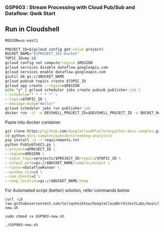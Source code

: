 ### GSP903 : Stream Processing with Cloud Pub/Sub and Dataflow: Qwik Start


## Run in Cloudshell
```cmd
REGION=us-east1
```
```cmd
PROJECT_ID=$(gcloud config get-value project)
BUCKET_NAME="${PROJECT_ID}-bucket"
TOPIC_ID=my-id
gcloud config set compute/region $REGION
gcloud services disable dataflow.googleapis.com
gcloud services enable dataflow.googleapis.com
gsutil mb gs://$BUCKET_NAME
gcloud pubsub topics create $TOPIC_ID
gcloud app create --region=$REGION
echo "y" | gcloud scheduler jobs create pubsub publisher-job \
--schedule="* * * * *" \
--topic=$TOPIC_ID \
--message-body="Hello!"
gcloud scheduler jobs run publisher-job
docker run -it -e DEVSHELL_PROJECT_ID=$DEVSHELL_PROJECT_ID -e BUCKET_NAME=$BUCKET_NAME -e PROJECT_ID=$PROJECT_ID -e REGION=$REGION -e TOPIC_ID=$TOPIC_ID python:3.7 /bin/bash
```

Paste into docker container
```cmd
git clone https://github.com/GoogleCloudPlatform/python-docs-samples.git
cd python-docs-samples/pubsub/streaming-analytics
pip install -U -r requirements.txt
python PubSubToGCS.py \
--project=$PROJECT_ID \
--region=$REGION \
--input_topic=projects/$PROJECT_ID/topics/$TOPIC_ID \
--output_path=gs://$BUCKET_NAME/samples/output \
--runner=DataflowRunner \
--window_size=2 \
--num_shards=2 \
--temp_location=gs://$BUCKET_NAME/temp
```

For Automated script (better) solution, refer commands below 

```
curl -LO raw.githubusercontent.com/tariqsheikhsw/GoogleCloudArchitectLabs/main/Solutions/GSP903-new.sh

sudo chmod +x GSP903-new.sh

./GSP903-new.sh
```

